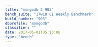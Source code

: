 ```yaml
---
title: "mongodb 2 903"
bench_suite: "17w18 CI Weekly Benchmark"
build_number: "903"
dbprofile: "mongodb"
classifier: ""
date: 2017-05-01T05:13:08
type: "bench"
---
```

